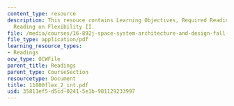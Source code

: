 ```yaml
---
content_type: resource
description: This resouce contains Learning Objectives, Required Reading and Recommended
  Reading on Flexibility II.
file: /media/courses/16-892j-space-system-architecture-and-design-fall-2004/35811ef5d5cd02415e1b981129233997_11000flex_2_int.pdf
file_type: application/pdf
learning_resource_types:
- Readings
ocw_type: OCWFile
parent_title: Readings
parent_type: CourseSection
resourcetype: Document
title: 11000flex_2_int.pdf
uid: 35811ef5-d5cd-0241-5e1b-981129233997
---
```

